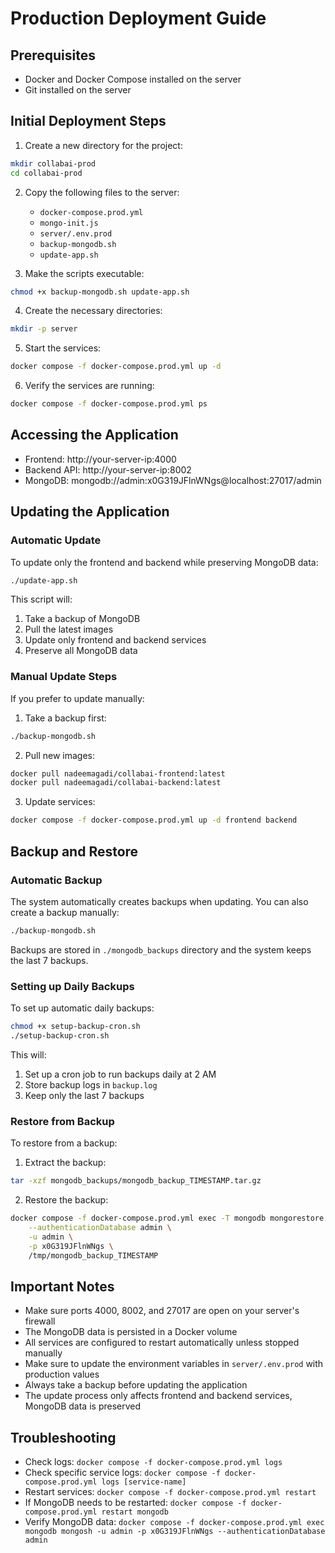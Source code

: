 # Production Deployment Guide

## Prerequisites
- Docker and Docker Compose installed on the server
- Git installed on the server

## Initial Deployment Steps

1. Create a new directory for the project:
```bash
mkdir collabai-prod
cd collabai-prod
```

2. Copy the following files to the server:
   - `docker-compose.prod.yml`
   - `mongo-init.js`
   - `server/.env.prod`
   - `backup-mongodb.sh`
   - `update-app.sh`

3. Make the scripts executable:
```bash
chmod +x backup-mongodb.sh update-app.sh
```

4. Create the necessary directories:
```bash
mkdir -p server
```

5. Start the services:
```bash
docker compose -f docker-compose.prod.yml up -d
```

6. Verify the services are running:
```bash
docker compose -f docker-compose.prod.yml ps
```

## Accessing the Application
- Frontend: http://your-server-ip:4000
- Backend API: http://your-server-ip:8002
- MongoDB: mongodb://admin:x0G319JFlnWNgs@localhost:27017/admin

## Updating the Application

### Automatic Update
To update only the frontend and backend while preserving MongoDB data:
```bash
./update-app.sh
```
This script will:
1. Take a backup of MongoDB
2. Pull the latest images
3. Update only frontend and backend services
4. Preserve all MongoDB data

### Manual Update Steps
If you prefer to update manually:
1. Take a backup first:
```bash
./backup-mongodb.sh
```

2. Pull new images:
```bash
docker pull nadeemagadi/collabai-frontend:latest
docker pull nadeemagadi/collabai-backend:latest
```

3. Update services:
```bash
docker compose -f docker-compose.prod.yml up -d frontend backend
```

## Backup and Restore

### Automatic Backup
The system automatically creates backups when updating. You can also create a backup manually:
```bash
./backup-mongodb.sh
```
Backups are stored in `./mongodb_backups` directory and the system keeps the last 7 backups.

### Setting up Daily Backups
To set up automatic daily backups:
```bash
chmod +x setup-backup-cron.sh
./setup-backup-cron.sh
```
This will:
1. Set up a cron job to run backups daily at 2 AM
2. Store backup logs in `backup.log`
3. Keep only the last 7 backups

### Restore from Backup
To restore from a backup:
1. Extract the backup:
```bash
tar -xzf mongodb_backups/mongodb_backup_TIMESTAMP.tar.gz
```

2. Restore the backup:
```bash
docker compose -f docker-compose.prod.yml exec -T mongodb mongorestore \
    --authenticationDatabase admin \
    -u admin \
    -p x0G319JFlnWNgs \
    /tmp/mongodb_backup_TIMESTAMP
```

## Important Notes
- Make sure ports 4000, 8002, and 27017 are open on your server's firewall
- The MongoDB data is persisted in a Docker volume
- All services are configured to restart automatically unless stopped manually
- Make sure to update the environment variables in `server/.env.prod` with production values
- Always take a backup before updating the application
- The update process only affects frontend and backend services, MongoDB data is preserved

## Troubleshooting
- Check logs: `docker compose -f docker-compose.prod.yml logs`
- Check specific service logs: `docker compose -f docker-compose.prod.yml logs [service-name]`
- Restart services: `docker compose -f docker-compose.prod.yml restart`
- If MongoDB needs to be restarted: `docker compose -f docker-compose.prod.yml restart mongodb`
- Verify MongoDB data: `docker compose -f docker-compose.prod.yml exec mongodb mongosh -u admin -p x0G319JFlnWNgs --authenticationDatabase admin` 